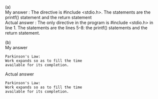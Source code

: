 (a)   
My answer	: The directive is #include <stdio.h>. The statements are the printf() statement and the return statement   
Actual answer	: The only directive in the program is #include <stdio.h> in line 1. The statements are the lines 5-8: the printf() statements and the return statement.   

(b)   
My answer

	Parkinson's Law:
	Work expands so as to fill the time
	available for its completion.

Actual answer

	Parkinson's Law:
	Work expands so as to fill the time
	available for its completion.
